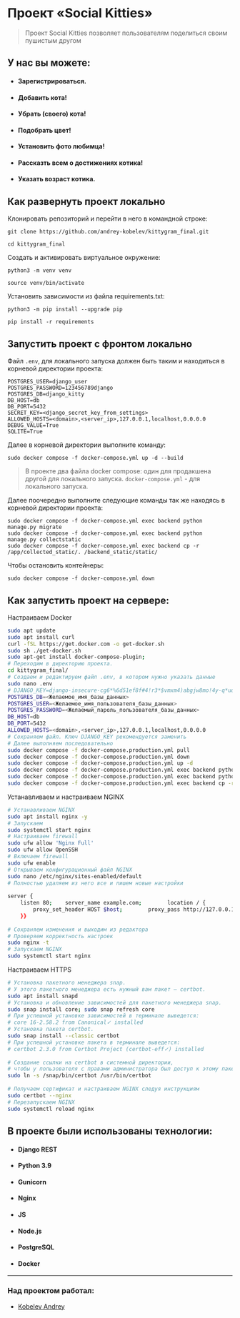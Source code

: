 #  Проект «Social Kitties»  
  
> Проект Social Kitties позволяет пользователям поделиться своим пушистым другом
  
## У нас вы можете:  
- #### Зарегистрироваться.  
- #### Добавить кота!  
- #### Убрать (своего) кота!  
- #### Подобрать цвет!  
- #### Установить фото любимца!  
- #### Рассказть всем о достижениях котика!  
- #### Указать возраст котика.  

## Как развернуть проект локально  
  
Клонировать репозиторий и перейти в него в командной строке:    
    
```  
git clone https://github.com/andrey-kobelev/kittygram_final.git
```    
    
```  
cd kittygram_final
```    
    
Cоздать и активировать виртуальное окружение:    
    
```  
python3 -m venv venv  
```    
    
```  
source venv/bin/activate  
```    
    
Установить зависимости из файла requirements.txt:    
    
```  
python3 -m pip install --upgrade pip  
```    
    
```  
pip install -r requirements
```    

## Запустить проект с фронтом локально

Файл `.env`, для локального запуска должен быть таким и находиться в корневой директории проекта:

```
POSTGRES_USER=django_user  
POSTGRES_PASSWORD=123456789django  
POSTGRES_DB=django_kitty
DB_HOST=db  
DB_PORT=5432  
SECRET_KEY=<django_secret_key_from_settings> 
ALLOWED_HOSTS=<domain>,<server_ip>,127.0.0.1,localhost,0.0.0.0  
DEBUG_VALUE=True  
SQLITE=True
```

Далее в корневой директории выполните команду:

```
sudo docker compose -f docker-compose.yml up -d --build
```

> В проекте два файла docker compose: один для продакшена другой для локального запуска. `docker-compose.yml` - для локального запуска.

Далее поочередно выполните следующие команды так же находясь в корневой директории проекта:

```
sudo docker compose -f docker-compose.yml exec backend python manage.py migrate
sudo docker compose -f docker-compose.yml exec backend python manage.py collectstatic
sudo docker compose -f docker-compose.yml exec backend cp -r /app/collected_static/. /backend_static/static/
```

Чтобы остановить контейнеры:

```
sudo docker compose -f docker-compose.yml down
```

## Как запустить проект на сервере:  
Настраиваем Docker

```bash
sudo apt update  
sudo apt install curl  
curl -fSL https://get.docker.com -o get-docker.sh  
sudo sh ./get-docker.sh  
sudo apt-get install docker-compose-plugin;  
# Переходим в директорию проекта.  
cd kittygram_final/  
# Создаем и редактируем файл .env, в котором нужно указать данные  
sudo nano .env  
# DJANGO_KEY=django-insecure-cg6*%6d51ef8f#4!r3*$vmxm4)abgjw8mo!4y-q*uq1!4$-88$  
POSTGRES_DB=<Желаемое_имя_базы_данных>  
POSTGRES_USER=<Желаемое_имя_пользователя_базы_данных>  
POSTGRES_PASSWORD=<Желаемый_пароль_пользователя_базы_данных>  
DB_HOST=db  
DB_PORT=5432  
ALLOWED_HOSTS=<domain>,<server_ip>,127.0.0.1,localhost,0.0.0.0
# Сохраняем файл. Ключ DJANGO_KEY рекомендуется заменить  
# Далее выполняем последовательно  
sudo docker compose -f docker-compose.production.yml pull  
sudo docker compose -f docker-compose.production.yml down  
sudo docker compose -f docker-compose.production.yml up -d  
sudo docker compose -f docker-compose.production.yml exec backend python manage.py migrate  
sudo docker compose -f docker-compose.production.yml exec backend python manage.py collectstatic  
sudo docker compose -f docker-compose.production.yml exec backend cp -r /app/collected_static/. /backend_static/static/   
```  
  
Устанавливаем и настраиваем NGINX  
  
```bash  
# Устанавливаем NGINX  
sudo apt install nginx -y  
# Запускаем  
sudo systemctl start nginx  
# Настраиваем firewall  
sudo ufw allow 'Nginx Full'  
sudo ufw allow OpenSSH  
# Включаем firewall  
sudo ufw enable  
# Открываем конфигурационный файл NGINX  
sudo nano /etc/nginx/sites-enabled/default  
# Полностью удаляем из него все и пишем новые настройки  
  
server {  
    listen 80;    server_name example.com;        location / {  
        proxy_set_header HOST $host;        proxy_pass http://127.0.0.1:9000;  
    }}  
  
# Сохраняем изменения и выходим из редактора  
# Проверяем корректность настроек  
sudo nginx -t  
# Запускаем NGINX  
sudo systemctl start nginx  
```  
Настраиваем HTTPS  
  
```bash  
# Установка пакетного менеджера snap.  
# У этого пакетного менеджера есть нужный вам пакет — certbot.  
sudo apt install snapd  
# Установка и обновление зависимостей для пакетного менеджера snap.  
sudo snap install core; sudo snap refresh core  
# При успешной установке зависимостей в терминале выведется:  
# core 16-2.58.2 from Canonical✓ installed   
# Установка пакета certbot.  
sudo snap install --classic certbot  
# При успешной установке пакета в терминале выведется:  
# certbot 2.3.0 from Certbot Project (certbot-eff✓) installed  
  
# Создание ссылки на certbot в системной директории,  
# чтобы у пользователя с правами администратора был доступ к этому пакету.  
sudo ln -s /snap/bin/certbot /usr/bin/certbot  
  
# Получаем сертификат и настраиваем NGINX следуя инструкциям  
sudo certbot --nginx  
# Перезапускаем NGINX  
sudo systemctl reload nginx  
```  
  


## В проекте были использованы технологии:  
* #### Django REST  
* #### Python 3.9  
* #### Gunicorn  
* #### Nginx  
* #### JS  
* #### Node.js  
* #### PostgreSQL  
* #### Docker  
---  
### Над проектом работал:  
* [Kobelev Andrey](https://github.com/andrey-kobelev)
